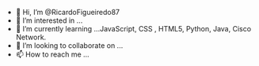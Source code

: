 - 👋 Hi, I’m @RicardoFigueiredo87
- 👀 I’m interested in ...
- 🌱 I’m currently learning ...JavaScript, CSS , HTML5, Python, Java, Cisco Network.
- 💞️ I’m looking to collaborate on ...
- 📫 How to reach me ...

<!---
RicardoFigueiredo87/RicardoFigueiredo87 is a ✨ special ✨ repository because its `README.md` (this file) appears on your GitHub profile.
You can click the Preview link to take a look at your changes.
--->
